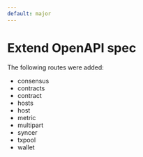 ```yaml
---
default: major
---
```


# Extend OpenAPI spec

The following routes were added:
- consensus
- contracts
- contract
- hosts
- host
- metric
- multipart
- syncer
- txpool
- wallet